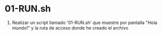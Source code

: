 # 01-RUN.sh
1. Realizar un script llamado '01-RUN.sh' que muestre por pantalla "Hola mundo!"  y la ruta de acceso donde he creado el archivo 
